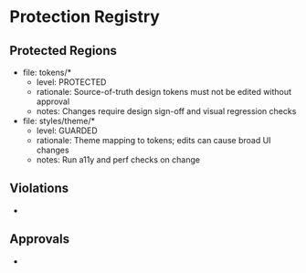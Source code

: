 # Protection Registry

## Protected Regions
- file: tokens/*
  - level: PROTECTED
  - rationale: Source-of-truth design tokens must not be edited without approval
  - notes: Changes require design sign-off and visual regression checks
- file: styles/theme/*
  - level: GUARDED
  - rationale: Theme mapping to tokens; edits can cause broad UI changes
  - notes: Run a11y and perf checks on change

## Violations
- 

## Approvals
-